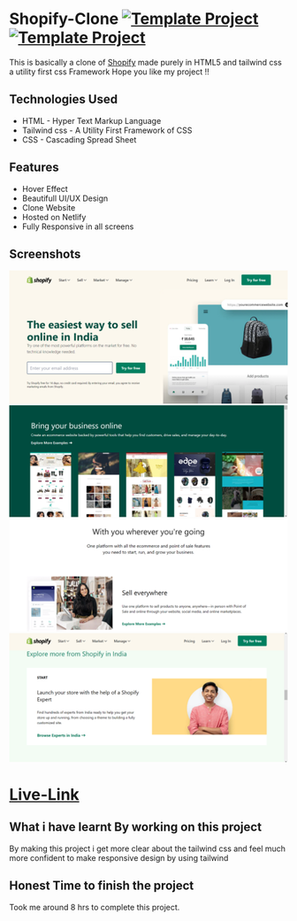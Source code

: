 # Shopify-Clone [![Template Project](https://img.shields.io/badge/Clone-Project-red)](http://www.gnu.org/licenses/agpl-3.0) [![Template Project](https://img.shields.io/badge/Technologies%20-HTML%2FTailwind-brightgreen)](http://www.gnu.org/licenses/agpl-3.0)

This is basically a clone of [Shopify](https://shopify.com/) made purely in HTML5 and tailwind css a utility first css Framework
Hope you like my project !!

## Technologies Used
  - HTML - Hyper Text Markup Language
  - Tailwind css - A Utility First Framework of CSS
  - CSS - Cascading Spread Sheet

## Features
- Hover Effect
- Beautifull UI/UX Design
- Clone Website
- Hosted on Netlify
- Fully Responsive in all screens

## Screenshots

![](./Screenshot%20(25).png)
![](./Screenshot%20(26).png)
![](./Screenshot%20(27).png)
![](./Screenshot%20(28).png)



# [Live-Link](https://shopify-clone01.netlify.app/)

## What i have learnt By working on this project

By making this project i get more clear about the tailwind css and feel much more confident to make responsive design by using tailwind 

## Honest Time to finish the project

Took me around 8 hrs to complete this project.
